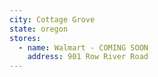 ```yaml
---
city: Cottage Grove
state: oregon
stores:
  - name: Walmart - COMING SOON
    address: 901 Row River Road
---
```

